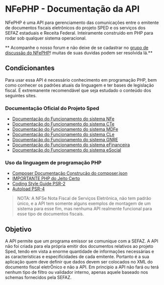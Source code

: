 # NFePHP - Documentação da API
NFePHP é uma API para gerenciamento das comunicações entre o emitente de documentos fiscais eletrônicos do projeto SPED e os serviços dos SEFAZ estaduais e Receita Federal.
Inteiramente construído em PHP para rodar sob qualquer sistema operacional.

** Acompanhe o nosso forum e não deixe de se cadastrar no [grupo de discussão do NFePHP](https://groups.google.com/forum/#!forum/nfephp)! muitas de suas duvidas podem ser resolvida lá.**

## Condicionantes
Para usar essa API é necessário conhecimento em programação PHP, bem como conhecer os padrões atuais da linguagem e ter bases de legislação fiscal. É extremanente recomendável que seja estudado o conteúdo dos seguintes sites.

### Documentação Oficial do Projeto Sped 
* [Documentação do Funcionamento do sistema NFe](http://www.nfe.fazenda.gov.br/portal/principal.aspx)
* [Documentação do Funcionamento do sistema CTe](http://www.cte.fazenda.gov.br/)
* [Documentação do Funcionamento do sistema MDFe](https://mdfe-portal.sefaz.rs.gov.br/)
* [Documentação do Funcionamento do sistema CLe](http://cle.sefaz.am.gov.br/portal/)
* [Documentação do Funcionamento do sistema GNRE](http://www.gnre.pe.gov.br/gnre/portal/GNRE_Principal.jsp)
* [Documentação do Funcionamento do sistema eFinanceira](http://sped.rfb.gov.br/projeto/show/1179)
* [Documentação do Funcionamento do sistema eSocial](http://sped.rfb.gov.br/projeto/show/1048)

### Uso da linguagem de programação PHP
* [Composer Documentação Construção do composer.json](http://composer.json.jolicode.com/)
* [IMPORTANTE PHP do Jeito Certo](http://br.phptherightway.com/)
* [Coding Style Guide PSR-2](http://www.php-fig.org/psr/psr-2/pt-br/)
* [Autoload PSR-4](http://www.php-fig.org/psr/psr-4/)
> NOTA: A NFSe Nota Fiscal de Serviços Eletrônica, não tem padrão único, e a API tem somente alguns exemplos de montagem de um sistema para esse fim, mas nenhuma API realmente funcional para esse tipo de documentos fiscais.

## Objetivo

A API permite que um programa emissor se comunique com a SEFAZ. A API não foi criada para ela própria emitir dos documentos relativos ao projeto Sped, tendo em vista a enorme quantidade de informações necessárias e as características e especificidades de cada emitente.
Portanto é a sua aplicação quem deve definir que dados devem ser colocados no XML do documento fiscal eletrÔnico e não a API. Em principio a API não fará ou terá nenhum tipo de filtro ou validador interno, apenas aquele baseado nos schemas fornecidos pela SEFAZ.

